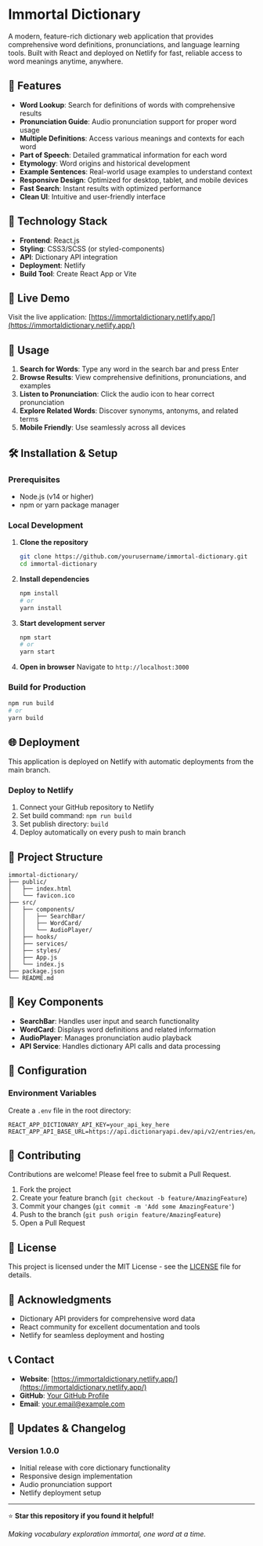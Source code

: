# Immortal Dictionary

A modern, feature-rich dictionary web application that provides comprehensive word definitions, pronunciations, and language learning tools. Built with React and deployed on Netlify for fast, reliable access to word meanings anytime, anywhere.

## 🌟 Features

- **Word Lookup**: Search for definitions of words with comprehensive results
- **Pronunciation Guide**: Audio pronunciation support for proper word usage
- **Multiple Definitions**: Access various meanings and contexts for each word
- **Part of Speech**: Detailed grammatical information for each word
- **Etymology**: Word origins and historical development
- **Example Sentences**: Real-world usage examples to understand context
- **Responsive Design**: Optimized for desktop, tablet, and mobile devices
- **Fast Search**: Instant results with optimized performance
- **Clean UI**: Intuitive and user-friendly interface

## 🔧 Technology Stack

- **Frontend**: React.js
- **Styling**: CSS3/SCSS (or styled-components)
- **API**: Dictionary API integration
- **Deployment**: Netlify
- **Build Tool**: Create React App or Vite

## 🚀 Live Demo

Visit the live application: [https://immortaldictionary.netlify.app/](https://immortaldictionary.netlify.app/)

## 📱 Usage

1. **Search for Words**: Type any word in the search bar and press Enter
2. **Browse Results**: View comprehensive definitions, pronunciations, and examples
3. **Listen to Pronunciation**: Click the audio icon to hear correct pronunciation
4. **Explore Related Words**: Discover synonyms, antonyms, and related terms
5. **Mobile Friendly**: Use seamlessly across all devices

## 🛠️ Installation & Setup

### Prerequisites

- Node.js (v14 or higher)
- npm or yarn package manager

### Local Development

1. **Clone the repository**

   ```bash
   git clone https://github.com/yourusername/immortal-dictionary.git
   cd immortal-dictionary
   ```

2. **Install dependencies**

   ```bash
   npm install
   # or
   yarn install
   ```

3. **Start development server**

   ```bash
   npm start
   # or
   yarn start
   ```

4. **Open in browser**
   Navigate to `http://localhost:3000`

### Build for Production

```bash
npm run build
# or
yarn build
```

## 🌐 Deployment

This application is deployed on Netlify with automatic deployments from the main branch.

### Deploy to Netlify

1. Connect your GitHub repository to Netlify
2. Set build command: `npm run build`
3. Set publish directory: `build`
4. Deploy automatically on every push to main branch

## 📂 Project Structure

```
immortal-dictionary/
├── public/
│   ├── index.html
│   └── favicon.ico
├── src/
│   ├── components/
│   │   ├── SearchBar/
│   │   ├── WordCard/
│   │   └── AudioPlayer/
│   ├── hooks/
│   ├── services/
│   ├── styles/
│   ├── App.js
│   └── index.js
├── package.json
└── README.md
```

## 🎯 Key Components

- **SearchBar**: Handles user input and search functionality
- **WordCard**: Displays word definitions and related information
- **AudioPlayer**: Manages pronunciation audio playback
- **API Service**: Handles dictionary API calls and data processing

## 🔧 Configuration

### Environment Variables

Create a `.env` file in the root directory:

```env
REACT_APP_DICTIONARY_API_KEY=your_api_key_here
REACT_APP_API_BASE_URL=https://api.dictionaryapi.dev/api/v2/entries/en/
```

## 🤝 Contributing

Contributions are welcome! Please feel free to submit a Pull Request.

1. Fork the project
2. Create your feature branch (`git checkout -b feature/AmazingFeature`)
3. Commit your changes (`git commit -m 'Add some AmazingFeature'`)
4. Push to the branch (`git push origin feature/AmazingFeature`)
5. Open a Pull Request

## 📝 License

This project is licensed under the MIT License - see the [LICENSE](LICENSE) file for details.

## 🙏 Acknowledgments

- Dictionary API providers for comprehensive word data
- React community for excellent documentation and tools
- Netlify for seamless deployment and hosting

## 📞 Contact

- **Website**: [https://immortaldictionary.netlify.app/](https://immortaldictionary.netlify.app/)
- **GitHub**: [Your GitHub Profile](https://github.com/yourusername)
- **Email**: your.email@example.com

## 🔄 Updates & Changelog

### Version 1.0.0

- Initial release with core dictionary functionality
- Responsive design implementation
- Audio pronunciation support
- Netlify deployment setup

---

⭐ **Star this repository if you found it helpful!**

_Making vocabulary exploration immortal, one word at a time._
